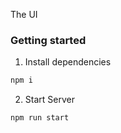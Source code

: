 The UI

### Getting started

1. Install dependencies

```bash
npm i
```

2. Start Server

```bash
npm run start
```
